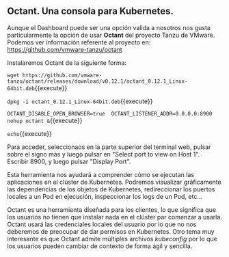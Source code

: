 ## Octant. Una consola para Kubernetes.

Aunque el Dashboard puede ser una opción valida a nosotros nos gusta particularmente la opción de usar **Octant** del proyecto Tanzu de VMware. Podemos ver información referente al proyecto en: https://github.com/vmware-tanzu/octant

Instalaremos Octant de la siguiente forma:

`wget https://github.com/vmware-tanzu/octant/releases/download/v0.12.1/octant_0.12.1_Linux-64bit.deb`{{execute}}

`dpkg -i octant_0.12.1_Linux-64bit.deb`{{execute}}

`OCTANT_DISABLE_OPEN_BROWSER=true  OCTANT_LISTENER_ADDR=0.0.0.0:8900 nohup octant &`{{execute}}

`echo`{{execute}}

Para acceder, seleccionaos en la parte superior del terminal web, pulsar sobre el signo mas y luego pulsar en "Select port to view on Host 1". Escribir 8900, y luego pulsar "Display Port".



Esta herramienta nos ayudará a comprender cómo se ejecutan las aplicaciones en el clúster de Kubernetes. Podremos visualizar gráficamente las dependencias de los objetos de Kubernetes, redireccionar los puertos locales a un Pod en ejecución, inspeccionar los logs de un Pod, etc...

Octant es una herramienta diseñada para los clientes, lo que significa que los usuarios no tienen que instalar nada en el clúster par comenzar a usarla. Octant usará las credenciales locales del usuario por lo que no nos deberemos de preocupar de dar permisos en Kubernetes. Otro tema muy interesante es que Octant admite múltiples archivos *kubeconfig* por lo que los usuarios pueden cambiar de contexto de forma ágil y sencilla.



